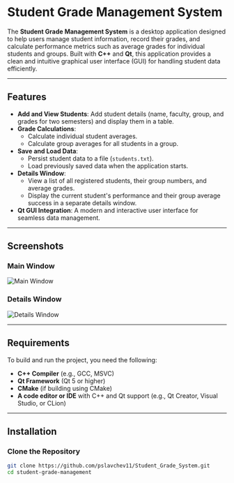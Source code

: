 # Student Grade Management System

The **Student Grade Management System** is a desktop application designed to help users manage student information, record their grades, and calculate performance metrics such as average grades for individual students and groups. Built with **C++** and **Qt**, this application provides a clean and intuitive graphical user interface (GUI) for handling student data efficiently.

---

## Features

- **Add and View Students**: Add student details (name, faculty, group, and grades for two semesters) and display them in a table.
- **Grade Calculations**:
  - Calculate individual student averages.
  - Calculate group averages for all students in a group.
- **Save and Load Data**:
  - Persist student data to a file (`students.txt`).
  - Load previously saved data when the application starts.
- **Details Window**:
  - View a list of all registered students, their group numbers, and average grades.
  - Display the current student's performance and their group average success in a separate details window.
- **Qt GUI Integration**: A modern and interactive user interface for seamless data management.

---

## Screenshots

### Main Window
![Main Window](./screenshots/main_window.png)

### Details Window
![Details Window](./screenshots/details_window.png)

---

## Requirements

To build and run the project, you need the following:

- **C++ Compiler** (e.g., GCC, MSVC)
- **Qt Framework** (Qt 5 or higher)
- **CMake** (if building using CMake)
- **A code editor or IDE** with C++ and Qt support (e.g., Qt Creator, Visual Studio, or CLion)

---

## Installation

### Clone the Repository
```bash
git clone https://github.com/pslavchev11/Student_Grade_System.git
cd student-grade-management
